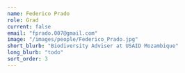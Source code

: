 ```yaml
---
name: Federico Prado
role: Grad
current: false
email: "fprado.007@gmail.com"
image: "/images/people/Federico_Prado.jpg"
short_blurb: "Biodiversity Adviser at USAID Mozambique"
long_blurb: "todo"
sort_order: 3
---
```

